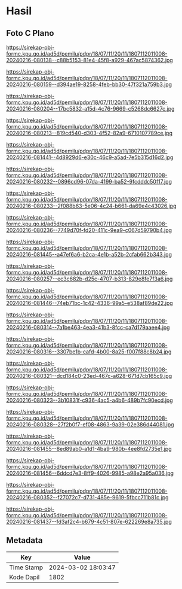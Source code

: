# Hasil

## Foto C Plano

https://sirekap-obj-formc.kpu.go.id/ad5d/pemilu/pdpr/18/07/11/20/11/1807112011008-20240216-080138--c88b5153-81e4-45f8-a929-467ac5874362.jpg

https://sirekap-obj-formc.kpu.go.id/ad5d/pemilu/pdpr/18/07/11/20/11/1807112011008-20240216-080159--d394ae19-8258-4feb-bb30-47f321a759b3.jpg

https://sirekap-obj-formc.kpu.go.id/ad5d/pemilu/pdpr/18/07/11/20/11/1807112011008-20240216-080204--17bc5832-a15d-4c76-9669-c5268dc6627c.jpg

https://sirekap-obj-formc.kpu.go.id/ad5d/pemilu/pdpr/18/07/11/20/11/1807112011008-20240216-080213--819cd540-d303-4f52-82a9-6710107789ce.jpg

https://sirekap-obj-formc.kpu.go.id/ad5d/pemilu/pdpr/18/07/11/20/11/1807112011008-20240216-081441--4d8929d6-e30c-46c9-a5ad-7e5b315d16d2.jpg

https://sirekap-obj-formc.kpu.go.id/ad5d/pemilu/pdpr/18/07/11/20/11/1807112011008-20240216-080232--0896cd96-07da-4199-ba52-9fcdddc50f17.jpg

https://sirekap-obj-formc.kpu.go.id/ad5d/pemilu/pdpr/18/07/11/20/11/1807112011008-20240216-080233--2f088b63-5e06-4c24-b661-da69e4c43026.jpg

https://sirekap-obj-formc.kpu.go.id/ad5d/pemilu/pdpr/18/07/11/20/11/1807112011008-20240216-080236--7749d70f-fd20-411c-9ea9-c067d59790b4.jpg

https://sirekap-obj-formc.kpu.go.id/ad5d/pemilu/pdpr/18/07/11/20/11/1807112011008-20240216-081445--a47ef6a6-b2ca-4e1b-a52b-2cfab662b343.jpg

https://sirekap-obj-formc.kpu.go.id/ad5d/pemilu/pdpr/18/07/11/20/11/1807112011008-20240216-080257--ec3c682b-d25c-4707-b313-829e8fe7f3a6.jpg

https://sirekap-obj-formc.kpu.go.id/ad5d/pemilu/pdpr/18/07/11/20/11/1807112011008-20240216-081446--74eb71bc-1c42-4336-99a5-e538af89de22.jpg

https://sirekap-obj-formc.kpu.go.id/ad5d/pemilu/pdpr/18/07/11/20/11/1807112011008-20240216-080314--7a1be463-4ea3-41b3-8fcc-ca7d179aaee4.jpg

https://sirekap-obj-formc.kpu.go.id/ad5d/pemilu/pdpr/18/07/11/20/11/1807112011008-20240216-080316--3307be1b-cafd-4b00-8a25-f007f88c8b24.jpg

https://sirekap-obj-formc.kpu.go.id/ad5d/pemilu/pdpr/18/07/11/20/11/1807112011008-20240216-080321--dcd184c0-23ed-467c-a628-671d7cb165c9.jpg

https://sirekap-obj-formc.kpu.go.id/ad5d/pemilu/pdpr/18/07/11/20/11/1807112011008-20240216-080323--3b10831f-c936-4ac5-a4b6-489b7fc90ecd.jpg

https://sirekap-obj-formc.kpu.go.id/ad5d/pemilu/pdpr/18/07/11/20/11/1807112011008-20240216-080328--27f2b0f7-ef08-4863-9a39-02e386d44081.jpg

https://sirekap-obj-formc.kpu.go.id/ad5d/pemilu/pdpr/18/07/11/20/11/1807112011008-20240216-081455--8ed89ab0-a1d1-4ba9-980b-4ee8fd2735e1.jpg

https://sirekap-obj-formc.kpu.go.id/ad5d/pemilu/pdpr/18/07/11/20/11/1807112011008-20240216-081456--6ddcd7e3-8ff9-4026-9985-a98e2a95a036.jpg

https://sirekap-obj-formc.kpu.go.id/ad5d/pemilu/pdpr/18/07/11/20/11/1807112011008-20240216-080352--f27072c7-d731-485e-9619-5fbcc711b81c.jpg

https://sirekap-obj-formc.kpu.go.id/ad5d/pemilu/pdpr/18/07/11/20/11/1807112011008-20240216-081437--fd3af2c4-b679-4c51-807e-622269e8a735.jpg


## Metadata

| Key        | Value               |
| ---------- | ------------------- |
| Time Stamp | 2024-03-02 18:03:47 |
| Kode Dapil | 1802                |



